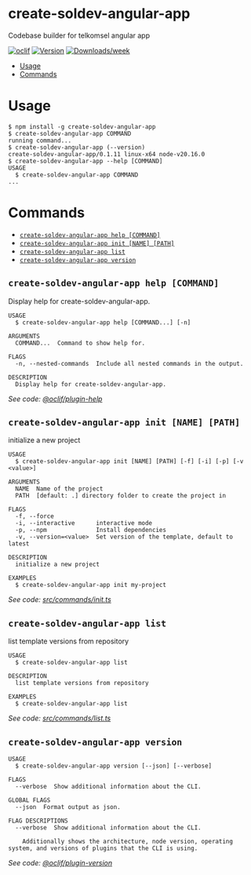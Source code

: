 create-soldev-angular-app
=================

Codebase builder for telkomsel angular app


[![oclif](https://img.shields.io/badge/cli-oclif-brightgreen.svg)](https://oclif.io)
[![Version](https://img.shields.io/npm/v/create-soldev-angular-app.svg)](https://npmjs.org/package/create-soldev-angular-app)
[![Downloads/week](https://img.shields.io/npm/dw/create-soldev-angular-app.svg)](https://npmjs.org/package/create-soldev-angular-app)


<!-- toc -->
* [Usage](#usage)
* [Commands](#commands)
<!-- tocstop -->
# Usage
<!-- usage -->
```sh-session
$ npm install -g create-soldev-angular-app
$ create-soldev-angular-app COMMAND
running command...
$ create-soldev-angular-app (--version)
create-soldev-angular-app/0.1.11 linux-x64 node-v20.16.0
$ create-soldev-angular-app --help [COMMAND]
USAGE
  $ create-soldev-angular-app COMMAND
...
```
<!-- usagestop -->
# Commands
<!-- commands -->
* [`create-soldev-angular-app help [COMMAND]`](#create-soldev-angular-app-help-command)
* [`create-soldev-angular-app init [NAME] [PATH]`](#create-soldev-angular-app-init-name-path)
* [`create-soldev-angular-app list`](#create-soldev-angular-app-list)
* [`create-soldev-angular-app version`](#create-soldev-angular-app-version)

## `create-soldev-angular-app help [COMMAND]`

Display help for create-soldev-angular-app.

```
USAGE
  $ create-soldev-angular-app help [COMMAND...] [-n]

ARGUMENTS
  COMMAND...  Command to show help for.

FLAGS
  -n, --nested-commands  Include all nested commands in the output.

DESCRIPTION
  Display help for create-soldev-angular-app.
```

_See code: [@oclif/plugin-help](https://github.com/oclif/plugin-help/blob/v6.2.10/src/commands/help.ts)_

## `create-soldev-angular-app init [NAME] [PATH]`

initialize a new project

```
USAGE
  $ create-soldev-angular-app init [NAME] [PATH] [-f] [-i] [-p] [-v <value>]

ARGUMENTS
  NAME  Name of the project
  PATH  [default: .] directory folder to create the project in

FLAGS
  -f, --force
  -i, --interactive      interactive mode
  -p, --npm              Install dependencies
  -v, --version=<value>  Set version of the template, default to latest

DESCRIPTION
  initialize a new project

EXAMPLES
  $ create-soldev-angular-app init my-project
```

_See code: [src/commands/init.ts](https://github.com/Stradivary/create-soldev-angular-app/blob/v0.1.11/src/commands/init.ts)_

## `create-soldev-angular-app list`

list template versions from repository

```
USAGE
  $ create-soldev-angular-app list

DESCRIPTION
  list template versions from repository

EXAMPLES
  $ create-soldev-angular-app list
```

_See code: [src/commands/list.ts](https://github.com/Stradivary/create-soldev-angular-app/blob/v0.1.11/src/commands/list.ts)_

## `create-soldev-angular-app version`

```
USAGE
  $ create-soldev-angular-app version [--json] [--verbose]

FLAGS
  --verbose  Show additional information about the CLI.

GLOBAL FLAGS
  --json  Format output as json.

FLAG DESCRIPTIONS
  --verbose  Show additional information about the CLI.

    Additionally shows the architecture, node version, operating system, and versions of plugins that the CLI is using.
```

_See code: [@oclif/plugin-version](https://github.com/oclif/plugin-version/blob/v2.2.11/src/commands/version.ts)_
<!-- commandsstop -->
